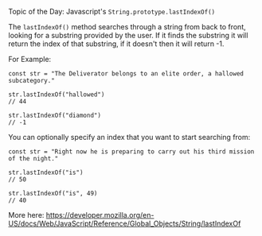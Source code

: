 Topic of the Day: Javascript's `String.prototype.lastIndexOf()`

The `lastIndexOf()` method searches through a string from back to front, looking for a substring provided by the user.  If it finds the substring it will return the index of that substring, if it doesn't then it will return -1.

For Example:

```
const str = "The Deliverator belongs to an elite order, a hallowed subcategory."

str.lastIndexOf("hallowed")
// 44

str.lastIndexOf("diamond")
// -1
```

You can optionally specify an index that you want to start searching from:

```
const str = "Right now he is preparing to carry out his third mission of the night."

str.lastIndexOf("is")
// 50

str.lastIndexOf("is", 49)
// 40
```

More here:
https://developer.mozilla.org/en-US/docs/Web/JavaScript/Reference/Global_Objects/String/lastIndexOf
